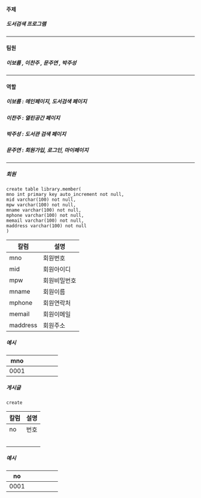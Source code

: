 #### 주제
 ##### 도서검색 프로그램

***

#### 팀원
 ##### 이보름 , 이찬주 , 문주연 , 박주성

***

#### 역할
 ##### 이보름 : 메인페이지, 도서검색 페이지
 ##### 이찬주 : 열린공간 페이지
 ##### 박주성 : 도서관 검색 페이지
 ##### 문주연 : 회원가입, 로그인, 마이페이지

***

##### 회원
```
create table library.member(
mno int primary key auto_increment not null,
mid varchar(100) not null,
mpw varchar(100) not null,
mname varchar(100) not null,
mphone varchar(100) not null,
memail varchar(100) not null,
maddress varchar(100) not null
)
```

|칼럼|설명|
|----|----|
|mno|회원번호|
|mid|회원아이디|
|mpw|회원비밀번호|
|mname|회원이름|
|mphone|회원연락처|
|memail|회원이메일|
|maddress|회원주소|

##### 예시
|mno| | | | | |
|----|----|----|----|----|----|
|0001| | | | | |

##### 게시글
```
create 
```
|칼럼|설명|
|----|----|
|no|번호|
|||
|||
|||
|||
|||

##### 예시
|no||||||
|----|----|----|----|----|----|
|0001||||||
